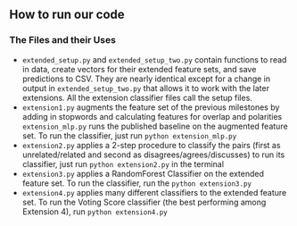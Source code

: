 ## How to run our code
### The Files and their Uses
-  `extended_setup.py` and `extended_setup_two.py` contain functions to read in data, create vectors for their 
extended feature sets, and save predictions to CSV. They are nearly identical except for a change in output in 
`extended_setup_two.py` that allows it to work with the later extensions. All the extension classifier files call the setup files.
- `extension1.py` augments the feature set of the previous milestones by adding in stopwords and calculating features for
overlap and polarities `extension_mlp.py` runs the published baseline on the augmented feature set. To run the classifier, 
just run `python extension_mlp.py`
-  `extension2.py` applies a 2-step procedure to classify the pairs (first as unrelated/related and second as disagrees/agrees/discusses)
to run its classifier, just run `python extension2.py` in the terminal
-  `extension3.py` applies a RandomForest Classifier on the extended feature set. To run the classifier, run the `python extension3.py` 
-  `extension4.py` applies many different classifiers to the extended feature set. To run the Voting Score classifier 
(the best performing among Extension 4), run `python extension4.py`
